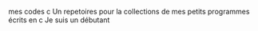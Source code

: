 mes codes c
Un repetoires pour la collections de mes petits programmes écrits en c
Je suis un débutant 

